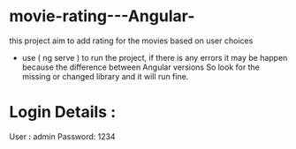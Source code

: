 # movie-rating---Angular-
this project aim to add rating for the movies based on user choices 

* use ( ng serve ) to run the project, if there is any errors it may be happen because the difference between Angular versions So look for the missing or changed library and it will run fine.


# Login Details : 
User : admin 
Password: 1234

